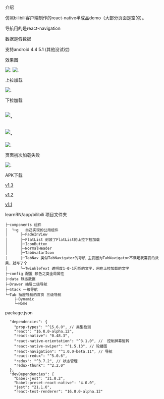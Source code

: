 
介绍

仿照bilibili客户端制作的react-native半成品demo（大部分页面是空的）。

导航用的是react-navigation

数据是假数据

支持android 4.4 5.1 (其他没试过)

效果图

![.](http://img1.ph.126.net/8aO0__IYkMtpmPrmMbF8UA==/6632648863420472059.png)
![.](http://img2.ph.126.net/EMAnVxZWmr8yJhM9BOEBEA==/6632287124097527867.png)

上拉加载

![.](http://img1.ph.126.net/rYE3ucTEcpIMQPNXuOqXxw==/6632302517260367557.png)

下拉加载

![.](http://img0.ph.126.net/61xibI20_d1hRN9wNhBfTQ==/6632423463539428608.png)
-
![.](http://img0.ph.126.net/vno4v4hltE0tfZKDKRuM4g==/6632478439120816638.png)
-
![.](http://img0.ph.126.net/ORVN2trd7hLYhOEjVjWZ7A==/6632430060609195222.png)

页面初次加载失败


![.](http://img2.ph.126.net/LDk1QG9Svb-Rkui3QAMnuQ==/91479367450244336.png)

APK下载

   [v1.3](https://qw110946.github.io/learn-react/learnRN/apk/bilibili-v1.3.apk)
   
   [v1.2](https://qw110946.github.io/learn-react/learnRN/apk/bilibili-v1.2.apk)
   
   [v1.1](https://qw110946.github.io/learn-react/learnRN/apk/bilibili-v1.1.apk)

learnRN/app/bilibili  项目文件夹

    ├─components 组件
    │  └─g   自己实现的公用组件
    │      ├─FadeInView 
    │      ├─FlatList 封装了FlatList的上拉下拉加载
    │      ├─IconButton 
    │      ├─NormalHeader 
    │      ├─TabAvatarIcon 
    │      ├─TabNav 类似TabNavigator的导航 主要因为TabNavigator不满足我需要的效果，就写了个
    │      └─TwinkleText 透明度1-0-1闪烁的文字，用在上拉加载的文字
    ├─config 配置 颜色之类全局属性
    ├─data 静态数据
    ├─Drawer 抽屉二级导航
    ├─Stack 一级导航
    └─Tab 抽屉导航的首页 三级导航
        ├─Dynamic
        └─Home
    
package.json
    
      "dependencies": {
        "prop-types": "^15.6.0", // 类型检测
        "react": "16.0.0-alpha.12",
        "react-native": "0.48.3",
        "react-native-orientation": "^3.1.0", //  控制屏幕旋转
        "react-native-swiper": "^1.5.13", // 轮播图
        "react-navigation": "^1.0.0-beta.11", // 导航
        "react-redux": "^5.0.6", 
        "redux": "^3.7.2", // 状态管理
        "redux-thunk": "^2.2.0" 
      },
      "devDependencies": {
        "babel-jest": "21.0.2",
        "babel-preset-react-native": "4.0.0",
        "jest": "21.1.0",
        "react-test-renderer": "16.0.0-alpha.12"